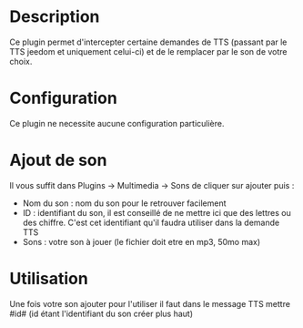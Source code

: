 # Description

Ce plugin permet d'intercepter certaine demandes de TTS (passant par le TTS jeedom et uniquement celui-ci) et de le remplacer par le son de votre choix.

# Configuration

Ce plugin ne necessite aucune configuration particulière.

# Ajout de son

Il vous suffit dans Plugins -> Multimedia -> Sons de cliquer sur ajouter puis :

- Nom du son : nom du son pour le retrouver facilement
- ID : identifiant du son, il est conseillé de ne mettre ici que des lettres ou des chiffre. C'est cet identifiant qu'il faudra utiliser dans la demande TTS
- Sons : votre son à jouer (le fichier doit etre en mp3, 50mo max)

# Utilisation

Une fois votre son ajouter pour l'utiliser il faut dans le message TTS mettre #id# (id étant l'identifiant du son créer plus haut)
